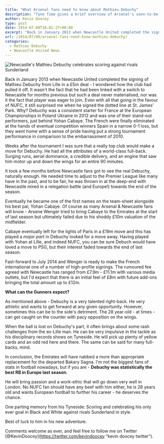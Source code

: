 ```yaml
---
title: "What Arsenal fans need to know about Mathieu Debuchy"
description: "Tyne Time gives a brief overview of Arsenal's soon-to-be right-back Mathieu Debuchy as the Frenchman puts the finishing touches on a move to the Emirates."
author: Kevin Doocey
type: post
date: 2014-07-08T16:01:27+00:00
excerpt: "Back in January 2013 when Newcastle United completed the signing of Mathieu Debuchy from Lille in a £5m deal - I wondered how the club had pulled it off. It wasn't the fact that he had been linked with a switch.."
url: /2014/07/08/arsenal-fans-need-know-mathieu-debuchy/
categories:
  - Mathieu Debuchy
  - Newcastle United News
---
```


![Newcastle's Mathieu Debuchy celebrates scoring against rivals Sunderland](https://www.tynetime.com/wp-content/uploads/2014/07/Mathieu-Debuchy-Newcastle-Goal-Sunderland.jpg "Debuchy - Medical completed with Arsenal ahead of big career move for Frenchman")

Back in January 2013 when Newcastle United completed the signing of Mathieu Debuchy from Lille in a £5m deal - I wondered how the club had pulled it off. It wasn't the fact that he had been linked with a switch to Newcastle for months previous but such a deal never materialised, nor was it the fact that player was eager to join. Even with all that going in the favour of NUFC, it still surprised me when he signed the dotted line at St. James' Park. Why? Debuchy was a consistent starter for France at the European Championships in Poland Ukraine in 2012 and was one of their stand-out performers, just behind Yohan Cabaye. The French were finally eliminated at the hands of eventual competition winners Spain in a narrow 0-1 loss, but they went home with a sense of pride having put a strong tournament performance in comparison to the embarrassment of 2010.

Weeks after the tournament I was sure that a really top club would make a move for Debuchy. He had all the attributes of a world-class full-back. Surging runs, aerial dominance, a credible delivery, and an engine that saw him motor up and down the wings for an entire 90 minutes.

It took a few months before Newcastle fans got to see the real Debuchy, naturally enough. He needed time to adjust to the Premier League like many have in the past, and to be fair, he was thrown in at the deep-end with  Newcastle mired in a relegation battle (and Europe!) towards the end of the season.

Eventually he became one of the first names on the team-sheet alongside his best pal, Yohan Cabaye. Of course as many Arsenal & Newcastle fans will know - Arsene Wenger tried to bring Cabaye to the Emirates at the start of last season but ultimately failed due to his shoddy £10m valuation of the midfielder.

Cabaye eventually left for the lights of Paris in a £19m move and this has played a _major part_ in Debuchy looked for a move away. Having played with Yohan at Lille, and indeed NUFC, you can be sure Debuch would have loved a move to PSG, but their interest faded towards the end of last season.

Fast-forward to July 2014 and Wenger is ready to make the French international one of a number of high-profile signings. The rumoured fee agreed with Newcastle has ranged from £7.9m - £11.1m with various media outlets, but I'd expect that there is an initial feel of £8m with future add-ons bringing the total amount up to £12m.

**What can the Gunners expect?**

As mentioned above - Debuchy is a very talented right-back. He very athletic and wants to get forward at any given opportunity. However, sometimes this can be to the side's detriment. The 28 year-old - at times - can get caught on the counter with pacy opposition on the wings.

When the ball is lost on Debuchy's part, it often brings about some rash challenges from the ex-Lille man. He can be very impulsive in the tackle as his disciplinary records shows on Tyneside. He will pick up plenty of yellow cards and an odd red here and there. The same can be said for many full-backs, mind.

In conclusion, the Emirates will have nabbed a more than appropriate replacement for the departed Bakary Sagna. I'm not the biggest fans of stats in football nowadays, but if you are - **Debuchy was statistically the best RB in Europe last season**.

He will bring passion and a work-ethic that will go down very well in London. No NUFC fan should have any beef with him either, he is 28 years old and wants European football to further his career - he deserves the chance.

One parting memory from his Tyneside: Scoring and celebrating his only ever goal in Black and White against rivals Sunderland in style.

Best of luck to him in his new adventure.

Comments welcome as ever, and feel free to follow me on Twitter [@KevinDoocey](https://twitter.com/kevindoocey “kevin doocey twitter").
